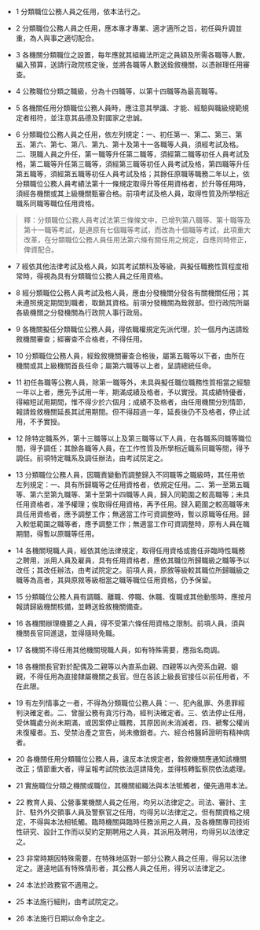 * 1 分類職位公務人員之任用，依本法行之。

* 2 分類職位公務人員之任用，應本專才專業、適才適所之旨，初任與升調並重，為人與事之適切配合。

* 3 各機關分類職位之設置，每年應就其組織法所定之員額及所需各職等人數，編入預算，送請行政院核定後，並將各職等人數送銓敘機關，以憑辦理任用審查。

* 4 公務職位分類之職級，分為十四職等，以第十四職等為最高職等。

* 5 各機關任用分類職位公務人員時，應注意其學識、才能、經驗與職級規範規定者相符，並注意其品德及對國家之忠誠。

* 6 分類職位公務人員之任用，依左列規定：一、初任第一、第二、第三、第五、第六、第七、第八、第九、第十及第十一各職等人員，須經考試及格。二、現職人員之升任，第一職等升任第二職等，須經第二職等初任人員考試及格，第二職等升任第三職等，須經第三職等初任人員考試及格，第四職等升任第五職等，須經第五職等初任人員考試及格；其餘任原職等職務二年以上，依分類職位公務人員考績法第十一條規定取得升等任用資格者，於升等任用時，須經各機關或其上級機關甄審合格。前項考試及格人員，取得性質及所學相近職系同職等職位任用資格。

> 釋：分類職位公務人員考試法第三條條文中，已增列第八職等、第十職等及第十一職等考試，是連原有七個職等考試，而改為十個職等考試，此項重大改革，在分類職位公務人員任用法第六條有關任用之規定，自應同時修正，俾資配合。

* 7 經依其他法律考試及格人員，如其考試類科及等級，與擬任職務性質程度相常時，得視為具有分類職位公務人員之任用資格。

* 8 經分類職位公務人員考試及格人員，應由分發機關分發各有關機關任用；其未遵照規定期間到職者，取銷其資格。前項分發機關為銓敘部。但行政院所屬各級機關之分發機關為行政院人事行政局。

* 9 各機關擬任分類職位公務人員，得依職權規定先派代理，於一個月內送請銓敘機關審查；經審查不合格者，不得任用。

* 10 分類職位公務人員，經銓敘機關審查合格後，屬第五職等以下者，由所在機關或其上級機關首長任命；屬第六職等以上者，呈請總統任命。

* 11 初任各職等公務人員，除第一職等外，未具與擬任職位職務性質相當之經驗一年以上者，應先予試用一年，期滿成績及格者，予以實授。其成績特優者，得縮短試用期間，惟不得少於六個月；成績不及格者，由任用機關分別情節，報請銓敘機關延長其試用期間。但不得超過一年，延長後仍不及格者，停止試用，不予實授。

* 12 除特定職系外，第十三職等以上及第三職等以下人員，在各職系同職等職位間，得予調任；其餘各職等人員，在工作性質及所學相近職系同職等間，得予調任。前項特定職系及調任辦法，由考試院定之。

* 13 分類職位公務人員，因職責變動而調整歸入不同職等之職級時，其任用依左列規定：一、具有所歸職等之任用資格者，依規定任用。二、第一至第五職等、第六至第九職等、第十至第十四職等人員，歸入同範圍之較高職等；未具任用資格者，准予權理；俟取得任用資格，再予任用。歸入範圍之較高職等未具任用資格者，應予調整工作；無適當工作可資調整時，暫以原職等任用。歸入較低範圍之職等者，應予調整工作；無適當工作可資調整時，原有人員在職期間，得暫以原職等任用。

* 14 各機關現職人員，經依其他法律規定，取得任用資格或擔任非臨時性職務之聘用，派用人員及雇員，具有任用資格者，應依其職位所歸職級之職等予以改任；其改任辦法，由考試院定之。前項人員，原敘等級較其職位所歸職級之職等為高者，其與原敘等級相當之職等職位任用資格，仍予保留。

* 15 分類職位公務人員有調職、離職、停職、休職、復職或其他動態時，應按月報請歸級機關核備，並轉送銓敘機關備查。

* 16 各機關辦理機要之人員，得不受第六條任用資格之限制。前項人員，須與機關長官同進退，並得隨時免職。

* 17 各機關不得任用其他機關現職人員，如有特殊需要，應指名商調。

* 18 各機關長官對於配偶及二親等以內直系血親、四親等以內旁系血親、姻親，不得任用為直接隸屬機關之長官。但在各該上級長官接任以前任用者，不在此限。

* 19 有左列情事之一者，不得為分類職位公務人員：一、犯內亂罪、外患罪經判決確定者。二、曾服公務有貪污行為，經判決確定者。三、依法停止任用，受休職處分尚未期滿，或因案停止職務，其原因尚未消滅者。四、褫奪公權尚未復權者。五、受禁治產之宣告，尚未撤銷者。六、經合格醫師證明有精神病者。

* 20 各機關任用分類職位公務人員，違反本法規定者，銓敘機關應通知該機關改正；情節重大者，得呈報考試院依法逕請降免，並得核轉監察院依法處理。

* 21 實施職位分類之機關或職位，其機關組織法與本法牴觸者，優先適用本法。

* 22 教育人員、公營事業機關人員之任用，均另以法律定之。司法、審計、主計、駐外外交領事人員及警察官之任用，均得另以法律定之。但有關資格之規定，不得與本法相牴觸。臨時機關與臨時任務派用之人員，及各機關專司技術性研究、設計工作而以契約定期聘用之人員，其派用及聘用，均得另以法律定之。

* 23 非常時期因特殊需要，在特殊地區對一部分公務人員之任用，得另以法律定之。邊遠地區有特殊情形者，其公務人員之任用，得另以法律定之。

* 24 本法於政務官不適用之。

* 25 本法施行細則，由考試院定之。

* 26 本法施行日期以命令定之。

